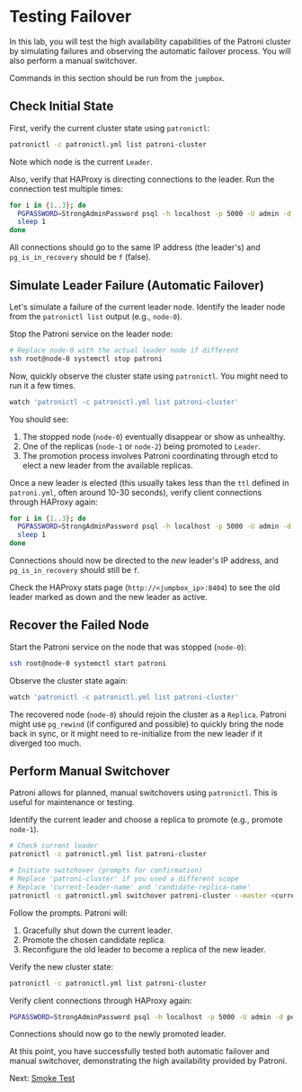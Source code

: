 # Testing Failover

In this lab, you will test the high availability capabilities of the Patroni cluster by simulating failures and observing the automatic failover process. You will also perform a manual switchover.

Commands in this section should be run from the `jumpbox`.

## Check Initial State

First, verify the current cluster state using `patronictl`:

```bash
patronictl -c patronictl.yml list patroni-cluster
```

Note which node is the current `Leader`.

Also, verify that HAProxy is directing connections to the leader. Run the connection test multiple times:

```bash
for i in {1..3}; do
  PGPASSWORD=StrongAdminPassword psql -h localhost -p 5000 -U admin -d postgres -c "SELECT pg_is_in_recovery(), inet_server_addr();"
  sleep 1
done
```

All connections should go to the same IP address (the leader's) and `pg_is_in_recovery` should be `f` (false).

## Simulate Leader Failure (Automatic Failover)

Let's simulate a failure of the current leader node. Identify the leader node from the `patronictl list` output (e.g., `node-0`).

Stop the Patroni service on the leader node:

```bash
# Replace node-0 with the actual leader node if different
ssh root@node-0 systemctl stop patroni
```

Now, quickly observe the cluster state using `patronictl`. You might need to run it a few times.

```bash
watch 'patronictl -c patronictl.yml list patroni-cluster'
```

You should see:

1.  The stopped node (`node-0`) eventually disappear or show as unhealthy.
2.  One of the replicas (`node-1` or `node-2`) being promoted to `Leader`.
3.  The promotion process involves Patroni coordinating through etcd to elect a new leader from the available replicas.

Once a new leader is elected (this usually takes less than the `ttl` defined in `patroni.yml`, often around 10-30 seconds), verify client connections through HAProxy again:

```bash
for i in {1..3}; do
  PGPASSWORD=StrongAdminPassword psql -h localhost -p 5000 -U admin -d postgres -c "SELECT pg_is_in_recovery(), inet_server_addr();"
  sleep 1
done
```

Connections should now be directed to the *new* leader's IP address, and `pg_is_in_recovery` should still be `f`.

Check the HAProxy stats page (`http://<jumpbox_ip>:8404`) to see the old leader marked as down and the new leader as active.

## Recover the Failed Node

Start the Patroni service on the node that was stopped (`node-0`):

```bash
ssh root@node-0 systemctl start patroni
```

Observe the cluster state again:

```bash
watch 'patronictl -c patronictl.yml list patroni-cluster'
```

The recovered node (`node-0`) should rejoin the cluster as a `Replica`. Patroni might use `pg_rewind` (if configured and possible) to quickly bring the node back in sync, or it might need to re-initialize from the new leader if it diverged too much.

## Perform Manual Switchover

Patroni allows for planned, manual switchovers using `patronictl`. This is useful for maintenance or testing.

Identify the current leader and choose a replica to promote (e.g., promote `node-1`).

```bash
# Check current leader
patronictl -c patronictl.yml list patroni-cluster

# Initiate switchover (prompts for confirmation)
# Replace 'patroni-cluster' if you used a different scope
# Replace 'current-leader-name' and 'candidate-replica-name'
patronictl -c patronictl.yml switchover patroni-cluster --master <current-leader-name> --candidate <candidate-replica-name> --force
```

Follow the prompts. Patroni will:

1.  Gracefully shut down the current leader.
2.  Promote the chosen candidate replica.
3.  Reconfigure the old leader to become a replica of the new leader.

Verify the new cluster state:

```bash
patronictl -c patronictl.yml list patroni-cluster
```

Verify client connections through HAProxy again:

```bash
PGPASSWORD=StrongAdminPassword psql -h localhost -p 5000 -U admin -d postgres -c "SELECT pg_is_in_recovery(), inet_server_addr();"
```

Connections should now go to the newly promoted leader.

At this point, you have successfully tested both automatic failover and manual switchover, demonstrating the high availability provided by Patroni.

Next: [Smoke Test](10-smoke-test.md)

